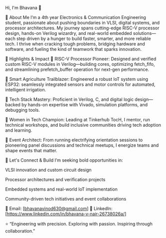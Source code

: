 Hi, I'm Bhavana 👋

🚀 About Me
I’m a 4th year Electronics & Communication Engineering student, passionate about pushing boundaries in VLSI, digital systems, and processor architectures.
My journey spans cutting-edge RISC-V processor design, hands-on Verilog wizardry, and real-world embedded solutions—each step driven by a hunger to build faster, smarter, and more reliable tech.
I thrive when cracking tough problems, bridging hardware and software, and fueling the kind of teamwork that sparks innovation.

🌟 Highlights & Impact
🔹 RISC-V Processor Pioneer: Designed and verified custom RISC-V modules in Verilog—building cores, optimizing fetch_fifo, and streamlining prefetch_buffer operation for next-gen performance.

🔹 Smart Agriculture Trailblazer: Engineered a robust IoT system using ESP32: seamlessly integrated sensors and motor controls for automated, intelligent irrigation.

🔹 Tech Stack Mastery: Proficient in Verilog, C, and digital logic design—backed by hands-on expertise with Vivado, simulation platforms, and debugging tools.

🔹 Women in Tech Champion: Leading at Tinkerhub TocH, I mentor, run technical workshops, and build inclusive communities driving tech adoption and learning.

🔹 Event Architect: From running electrifying orientation sessions to pioneering panel discussions and technical meetups, I energize teams and shape events that matter.

🤝 Let's Connect & Build
I’m seeking bold opportunities in:

VLSI innovation and custom circuit design

Processor architectures and verification projects

Embedded systems and real-world IoT implementation

Community-driven tech initiatives and event collaborations

📧 Email: [bhavanavinod630@gmail.com]
🔗 LinkedIn: [https://www.linkedin.com/in/bhavana-v-nair-26738026a/]

⭐️ “Engineering with precision. Exploring with passion. Inspiring through collaboration.”
